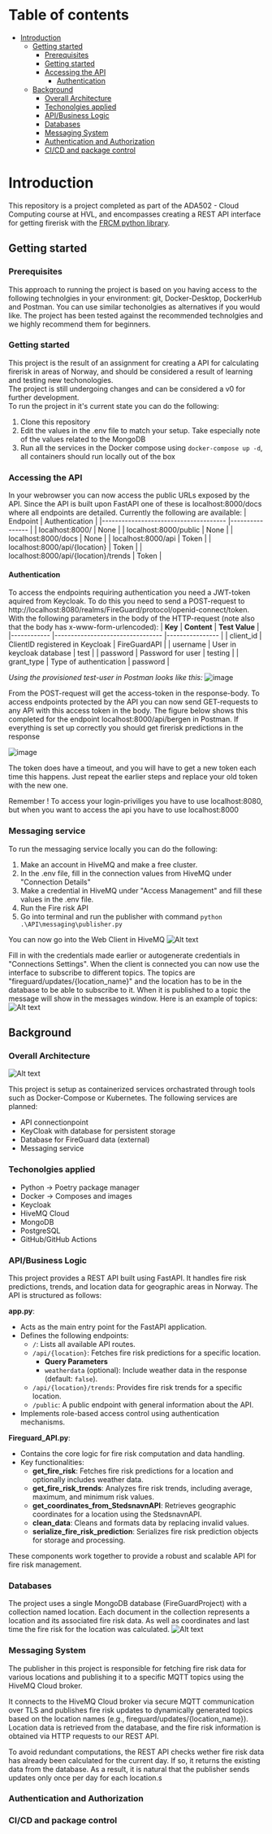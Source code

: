 # Table of contents

<!-- TOC start (generated with https://github.com/derlin/bitdowntoc) -->

- [Introduction](#introduction)
   * [Getting started](#getting-started)
      + [Prerequisites](#prerequisites)
      + [Getting started](#getting-started-1)
      + [Accessing the API](#accessing-the-api)
         - [Authentication](#authentication)
   * [Background](#background)
      + [Overall Architecture](#overall-architecture)
      + [Techonolgies applied](#techonolgies-applied)
      + [API/Business Logic](#api-structure)
      + [Databases](#databases)
      + [Messaging System](#messaging-system)
      + [Authentication and Authorization](#authentication-and-authorization)
      + [CI/CD and package control](#cicd-and-package-control)

<!-- TOC end -->

<!-- TOC --><a name="introduction"></a>
# Introduction
This repository is a project completed as part of the ADA502 - Cloud Computing course at HVL, and encompasses creating a REST API interface for getting firerisk with the [FRCM python library](https://pypi.org/project/dynamic-frcm/). 

<!-- TOC --><a name="getting-started"></a>
## Getting started

<!-- TOC --><a name="prerequisites"></a>
### Prerequisites
This approach to running the project is based on you having access to the following technolgies in your environment: git, Docker-Desktop, DockerHub and Postman. You can use similar techonolgies as alternatives if you would like. The project has been tested against the recommended technolgies and we highly recommend them for beginners.


<!-- TOC --><a name="getting-started-1"></a>
### Getting started
This project is the result of an assignment for creating a API for calculating firerisk in areas of Norway, and should be considered a result of learning and testing new techonologies.  
The project is still undergoing changes and can be considered a v0 for further development.  
To run the project in it's current state you can do the following:
1. Clone this repository
2. Edit the values in the .env file to match your setup. Take especially note of the values related to the MongoDB
3. Run all the services in the Docker compose using `docker-compose up -d`, all containers should run locally out of the box 

<!-- TOC --><a name="accessing-the-api"></a>
### Accessing the API
In your webrowser you can now access the public URLs exposed by the API. Since the API is built upon FastAPI one of these is localhost:8000/docs where all endpoints are detailed. Currently the following are available:
| Endpoint                             	| Authentication 	|
|--------------------------------------	|----------------	|
| localhost:8000/                      	| None           	|
| localhost:8000/public                	| None           	|
| localhost:8000/docs                  	| None           	|
| localhost:8000/api                   	| Token          	|
| localhost:8000/api/{location}        	| Token          	|
| localhost:8000/api/{location}/trends 	| Token          	|

<!-- TOC --><a name="authentication"></a>
#### Authentication
To access the endpoints requiring authentication you need a JWT-token aquired from Keycloak. To do this you need to send a POST-request to http://localhost:8080/realms/FireGuard/protocol/openid-connect/token. With the following parameters in the body of the HTTP-request (note also that the body has x-www-form-urlencoded):
| **Key**    	| **Content**                     	| **Test Value** 	|
|------------	|---------------------------------	|----------------	|
| client_id  	| ClientID registered in Keycloak 	| FireGuardAPI   	|
| username   	| User in keycloak database         | test           	|
| password   	| Password for user               	| testing        	|
| grant_type 	| Type of authentication          	| password       	|


*Using the provisioned test-user in Postman looks like this:*
![image](https://github.com/user-attachments/assets/1d840207-bdef-4a7c-ad25-f0eb2f7c5759)

From the POST-request will get the access-token in the response-body. To access endpoints protected by the API you can now send GET-requests to any API with this access token in the body. The figure below shows this completed for the endpoint localhost:8000/api/bergen in Postman. If everything is set up correctly you should get firerisk predictions in the response

![image](https://github.com/user-attachments/assets/82079123-d36d-4c9c-a44d-31f6079a0239)


The token does have a timeout, and you will have to get a new token each time this happens. Just repeat the earlier steps and replace your old token with the new one. 


Remember ! To access your login-priviliges you have to use localhost:8080, but when you want to access the api you have to use localhost:8000


### Messaging service
To run the messaging service locally you can do the following:
1. Make an account in HiveMQ and make a free cluster. 
2. In the .env file, fill in the connection values from HiveMQ under "Connection Details"
3. Make a credential in HiveMQ under "Access Management" and fill these values in the .env file. 
4. Run the Fire risk API
5. Go into terminal and run the publisher with command `python .\API\messaging\publisher.py`


You can now go into the Web Client in HiveMQ 
![Alt text](images/ConnectHiveMQ.png)

Fill in with the credentials made earlier or autogenerate credentials in "Connections Settings". When the client is connected you can now use the interface to subscribe to different topics. The topics are "fireguard/updates/{location_name}" and the location has to be in the database to be able to subscribe to it. When it is published to a topic the message will show in the messages window. 
Here is an example of topics:
![Alt text](images/subscribeHiveMQ.png)

<!-- TOC --><a name="background"></a>
## Background

<!-- TOC --><a name="overall-architecture"></a>
### Overall Architecture
![Alt text](images/Architecture.png)

This project is setup as containerized services orchastrated through tools such as Docker-Compose or Kubernetes. The following services are planned:
- API connectionpoint
- KeyCloak with database for persistent storage
- Database for FireGuard data (external) 
- Messaging service

<!-- TOC --><a name="techonolgies-applied"></a>
### Techonolgies applied
- Python -> Poetry package manager
- Docker -> Composes and images
- Keycloak
- HiveMQ Cloud
- MongoDB
- PostgreSQL
- GitHub/GitHub Actions


<!-- TOC --><a name="api-structure"></a>
### API/Business Logic
This project provides a REST API built using FastAPI. It handles fire risk predictions, trends, and location data for geographic areas in Norway. The API is structured as follows:

**app.py**:
- Acts as the main entry point for the FastAPI application.
- Defines the following endpoints:
   - `/`: Lists all available API routes.
   - `/api/{location}`: Fetches fire risk predictions for a specific location.
      - **Query Parameters**
      - `weatherdata` (optional): Include weather data in the response (default: `false`).
   - `/api/{location}/trends`: Provides fire risk trends for a specific location.
   - `/public`: A public endpoint with general information about the API.
- Implements role-based access control using authentication mechanisms.

**Fireguard_API.py**:
   - Contains the core logic for fire risk computation and data handling.
   - Key functionalities:
      - **get_fire_risk**: Fetches fire risk predictions for a location and optionally includes weather data.
      - **get_fire_risk_trends**: Analyzes fire risk trends, including average, maximum, and minimum risk values.
      - **get_coordinates_from_StedsnavnAPI**: Retrieves geographic coordinates for a location using the StedsnavnAPI.
      - **clean_data**: Cleans and formats data by replacing invalid values.
      - **serialize_fire_risk_prediction**: Serializes fire risk prediction objects for storage and processing.

These components work together to provide a robust and scalable API for fire risk management.

<!-- TOC --><a name="databases"></a>
### Databases
The project uses a single MongoDB database (FireGuardProject) with a collection named location. Each document in the collection represents a location and its associated fire risk data. As well as coordinates and last time the fire risk for the location was calculated. 
![Alt text](images/MongoDB.png)

<!-- TOC --><a name="messaging-system"></a>
### Messaging System
The publisher in this project is responsible for fetching fire risk data for various locations and publishing it to a specific MQTT topics using the HiveMQ Cloud broker. 

It connects to the HiveMQ Cloud broker via secure MQTT communication over TLS and publishes fire risk updates to dynamically generated topics based on the location names (e.g., fireguard/updates/{location_name}). Location data is retrieved from the database, and the fire risk information is obtained via HTTP requests to our REST API. 

To avoid redundant computations, the REST API checks wether fire risk data has already been calculated for the current day. If so, it returns the existing data from the database. As a result, it is natural that the publisher sends updates only once per day for each location.s

<!-- TOC --><a name="authentication-and-authorization"></a>
### Authentication and Authorization

<!-- TOC --><a name="cicd-and-package-control"></a>
### CI/CD and package control
